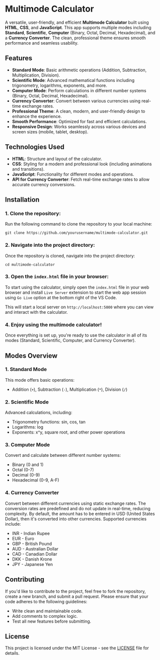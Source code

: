 # Multimode Calculator

A versatile, user-friendly, and efficient **Multimode Calculator** built using **HTML**, **CSS**, and **JavaScript**. This app supports multiple modes including **Standard**, **Scientific**, **Computer** (Binary, Octal, Decimal, Hexadecimal), and a **Currency Converter**. The clean, professional theme ensures smooth performance and seamless usability.

## Features

- **Standard Mode**: Basic arithmetic operations (Addition, Subtraction, Multiplication, Division).
- **Scientific Mode**: Advanced mathematical functions including trigonometry, logarithms, exponents, and more.
- **Computer Mode**: Perform calculations in different number systems (Binary, Octal, Decimal, Hexadecimal).
- **Currency Converter**: Convert between various currencies using real-time exchange rates.
- **Professional Theme**: A clean, modern, and user-friendly design to enhance the experience.
- **Smooth Performance**: Optimized for fast and efficient calculations.
- **Responsive Design**: Works seamlessly across various devices and screen sizes (mobile, tablet, desktop).

## Technologies Used

- **HTML**: Structure and layout of the calculator.
- **CSS**: Styling for a modern and professional look (including animations and transitions).
- **JavaScript**: Functionality for different modes and operations.
- **API for Currency Converter**: Fetch real-time exchange rates to allow accurate currency conversions.

## Installation

### 1. Clone the repository:

Run the following command to clone the repository to your local machine:

`git clone https://github.com/yourusername/multimode-calculator.git`

### 2. Navigate into the project directory:

Once the repository is cloned, navigate into the project directory:

`cd multimode-calculator`

### 3. Open the `index.html` file in your browser:

To start using the calculator, simply open the `index.html` file in your web browser and install `Live Server` extension to start the web app session using `Go Live` option at the bottom right of the VS Code.

This will start a local server on `http://localhost:5000` where you can view and interact with the calculator.

### 4. Enjoy using the multimode calculator!

Once everything is set up, you're ready to use the calculator in all of its modes (Standard, Scientific, Computer, and Currency Converter).

## Modes Overview

### 1. Standard Mode  
This mode offers basic operations:  
- Addition (`+`), Subtraction (`-`), Multiplication (`*`), Division (`/`)

### 2. Scientific Mode  
Advanced calculations, including:  
- Trigonometry functions: sin, cos, tan  
- Logarithms: log
- Exponents: x^y, square root, and other power operations  

### 3. Computer Mode  
Convert and calculate between different number systems:  
- Binary (0 and 1)  
- Octal (0-7)  
- Decimal (0-9)  
- Hexadecimal (0-9, A-F)

### 4. Currency Converter  
Convert between different currencies using static exchange rates. The conversion rates are predefined and do not update in real-time, reducing complexity. By default, the amount has to be entered in USD (United States Dollar), then it's converted into other currencies. Supported currencies include:
- INR - Indian Rupee
- EUR - Euro
- GBP - British Pound
- AUD - Australian Dollar
- CAD - Canadian Dollar
- DKK - Danish Krone
- JPY - Japanese Yen

## Contributing

If you'd like to contribute to the project, feel free to fork the repository, create a new branch, and submit a pull request. Please ensure that your code adheres to the following guidelines:

- Write clean and maintainable code.
- Add comments to complex logic.
- Test all new features before submitting.

## License

This project is licensed under the MIT License - see the [LICENSE](LICENSE) file for details.
